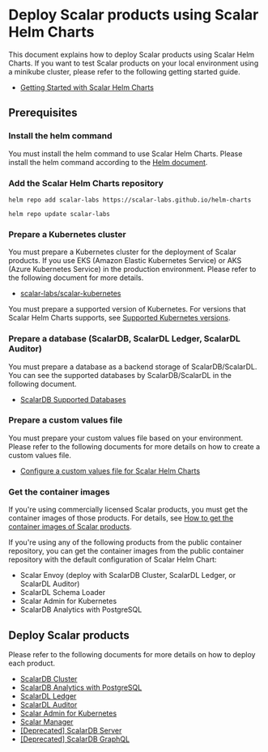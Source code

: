 # Deploy Scalar products using Scalar Helm Charts

This document explains how to deploy Scalar products using Scalar Helm Charts. If you want to test Scalar products on your local environment using a minikube cluster, please refer to the following getting started guide.

* [Getting Started with Scalar Helm Charts](getting-started-scalar-helm-charts.md)

## Prerequisites

### Install the helm command

You must install the helm command to use Scalar Helm Charts. Please install the helm command according to the [Helm document](https://helm.sh/docs/intro/install/).

### Add the Scalar Helm Charts repository 

```console
helm repo add scalar-labs https://scalar-labs.github.io/helm-charts
```
```console
helm repo update scalar-labs
```

### Prepare a Kubernetes cluster

You must prepare a Kubernetes cluster for the deployment of Scalar products. If you use EKS (Amazon Elastic Kubernetes Service) or AKS (Azure Kubernetes Service) in the production environment. Please refer to the following document for more details.

* [scalar-labs/scalar-kubernetes](https://github.com/scalar-labs/scalar-kubernetes/blob/master/README.md)

You must prepare a supported version of Kubernetes. For versions that Scalar Helm Charts supports, see [Supported Kubernetes versions](https://github.com/scalar-labs/helm-charts#supported-kubernetes-versions).

### Prepare a database (ScalarDB, ScalarDL Ledger, ScalarDL Auditor)

You must prepare a database as a backend storage of ScalarDB/ScalarDL. You can see the supported databases by ScalarDB/ScalarDL in the following document.

* [ScalarDB Supported Databases](https://github.com/scalar-labs/scalardb/blob/master/docs/scalardb-supported-databases.md)

### Prepare a custom values file

You must prepare your custom values file based on your environment. Please refer to the following documents for more details on how to create a custom values file.

* [Configure a custom values file for Scalar Helm Charts](configure-custom-values-file.md)

### Get the container images

If you're using commercially licensed Scalar products, you must get the container images of those products. For details, see [How to get the container images of Scalar products](../scalar-kubernetes/HowToGetContainerImages.md).

If you're using any of the following products from the public container repository, you can get the container images from the public container repository with the default configuration of Scalar Helm Chart:

* Scalar Envoy (deploy with ScalarDB Cluster, ScalarDL Ledger, or ScalarDL Auditor)
* ScalarDL Schema Loader
* Scalar Admin for Kubernetes
* ScalarDB Analytics with PostgreSQL

## Deploy Scalar products

Please refer to the following documents for more details on how to deploy each product.

* [ScalarDB Cluster](how-to-deploy-scalardb-cluster.md)
* [ScalarDB Analytics with PostgreSQL](how-to-deploy-scalardb-analytics-postgresql.md)
* [ScalarDL Ledger](how-to-deploy-scalardl-ledger.md)
* [ScalarDL Auditor](how-to-deploy-scalardl-auditor.md)
* [Scalar Admin for Kubernetes](how-to-deploy-scalar-admin-for-kubernetes.md)
* [Scalar Manager](how-to-deploy-scalar-manager.md)
* [[Deprecated] ScalarDB Server](how-to-deploy-scalardb.md)
* [[Deprecated] ScalarDB GraphQL](how-to-deploy-scalardb-graphql.md)
